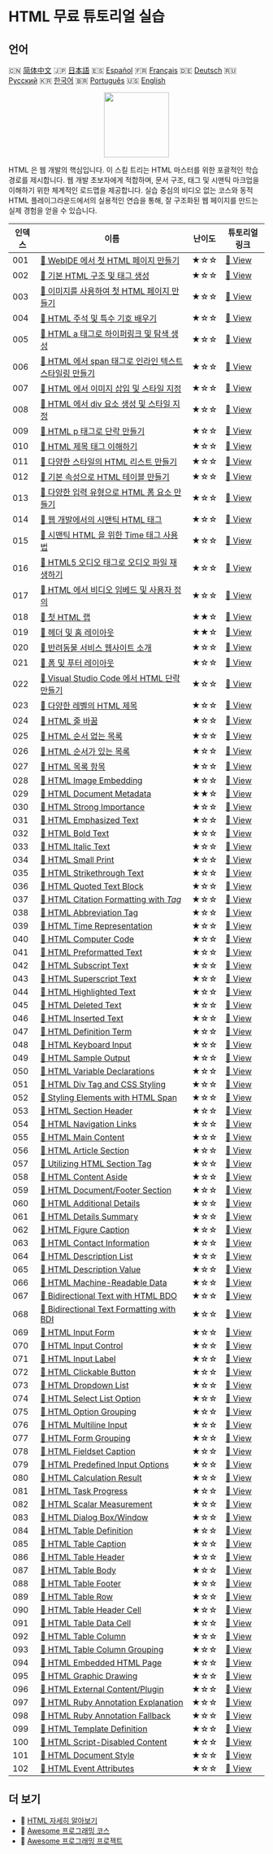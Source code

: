 # HTML 무료 튜토리얼 실습

## 언어

🇨🇳 [简体中文](README_zh.md) 🇯🇵 [日本語](README_ja.md) 🇪🇸 [Español](README_es.md) 🇫🇷 [Français](README_fr.md) 🇩🇪 [Deutsch](README_de.md) 🇷🇺 [Русский](README_ru.md) 🇰🇷 [한국어](README_ko.md) 🇧🇷 [Português](README_pt.md) 🇺🇸 [English](README.md) 

<div align="center">
<img width="128px" src="https://file.labex.io/path/NrasuEoAvSam.png">
</div>

HTML 은 웹 개발의 핵심입니다. 이 스킬 트리는 HTML 마스터를 위한 포괄적인 학습 경로를 제시합니다. 웹 개발 초보자에게 적합하며, 문서 구조, 태그 및 시맨틱 마크업을 이해하기 위한 체계적인 로드맵을 제공합니다. 실습 중심의 비디오 없는 코스와 동적 HTML 플레이그라운드에서의 실용적인 연습을 통해, 잘 구조화된 웹 페이지를 만드는 실제 경험을 얻을 수 있습니다.

|   인덱스 | 이름                                                                                                                                                        | 난이도   | 튜토리얼 링크                                                                                                |
|----------|-------------------------------------------------------------------------------------------------------------------------------------------------------------|----------|--------------------------------------------------------------------------------------------------------------|
|      001 | [📖 WebIDE 에서 첫 HTML 페이지 만들기](https://labex.io/ko/tutorials/html-create-your-first-html-page-in-webide-451041)                                     | ★☆☆      | [🔗 View](https://labex.io/ko/tutorials/html-create-your-first-html-page-in-webide-451041)                   |
|      002 | [📖 기본 HTML 구조 및 태그 생성](https://labex.io/ko/tutorials/css-create-basic-html-structure-and-tags-451029)                                             | ★☆☆      | [🔗 View](https://labex.io/ko/tutorials/css-create-basic-html-structure-and-tags-451029)                     |
|      003 | [📖 이미지를 사용하여 첫 HTML 페이지 만들기](https://labex.io/ko/tutorials/javascript-create-your-first-html-page-with-image-451042)                        | ★☆☆      | [🔗 View](https://labex.io/ko/tutorials/javascript-create-your-first-html-page-with-image-451042)            |
|      004 | [📖 HTML 주석 및 특수 기호 배우기](https://labex.io/ko/tutorials/html-learn-html-comments-and-special-symbols-451065)                                       | ★☆☆      | [🔗 View](https://labex.io/ko/tutorials/html-learn-html-comments-and-special-symbols-451065)                 |
|      005 | [📖 HTML a 태그로 하이퍼링크 및 탐색 생성](https://labex.io/ko/tutorials/javascript-create-hyperlinks-and-navigation-with-html-a-tags-451037)               | ★☆☆      | [🔗 View](https://labex.io/ko/tutorials/javascript-create-hyperlinks-and-navigation-with-html-a-tags-451037) |
|      006 | [📖 HTML 에서 span 태그로 인라인 텍스트 스타일링 만들기](https://labex.io/ko/tutorials/javascript-create-inline-text-styling-with-span-tags-in-html-451038) | ★☆☆      | [🔗 View](https://labex.io/ko/tutorials/javascript-create-inline-text-styling-with-span-tags-in-html-451038) |
|      007 | [📖 HTML 에서 이미지 삽입 및 스타일 지정](https://labex.io/ko/tutorials/html-insert-and-style-images-in-html-452362)                                        | ★☆☆      | [🔗 View](https://labex.io/ko/tutorials/html-insert-and-style-images-in-html-452362)                         |
|      008 | [📖 HTML 에서 div 요소 생성 및 스타일 지정](https://labex.io/ko/tutorials/javascript-create-and-style-div-elements-in-html-451028)                          | ★☆☆      | [🔗 View](https://labex.io/ko/tutorials/javascript-create-and-style-div-elements-in-html-451028)             |
|      009 | [📖 HTML p 태그로 단락 만들기](https://labex.io/ko/tutorials/html-create-paragraphs-with-html-p-tag-451039)                                                 | ★☆☆      | [🔗 View](https://labex.io/ko/tutorials/html-create-paragraphs-with-html-p-tag-451039)                       |
|      010 | [📖 HTML 제목 태그 이해하기](https://labex.io/ko/tutorials/javascript-understand-html-heading-tags-451082)                                                  | ★☆☆      | [🔗 View](https://labex.io/ko/tutorials/javascript-understand-html-heading-tags-451082)                      |
|      011 | [📖 다양한 스타일의 HTML 리스트 만들기](https://labex.io/ko/tutorials/css-create-html-lists-with-different-styles-451035)                                   | ★☆☆      | [🔗 View](https://labex.io/ko/tutorials/css-create-html-lists-with-different-styles-451035)                  |
|      012 | [📖 기본 속성으로 HTML 테이블 만들기](https://labex.io/ko/tutorials/css-create-html-tables-with-basic-attributes-451036)                                    | ★☆☆      | [🔗 View](https://labex.io/ko/tutorials/css-create-html-tables-with-basic-attributes-451036)                 |
|      013 | [📖 다양한 입력 유형으로 HTML 폼 요소 만들기](https://labex.io/ko/tutorials/css-create-html-form-elements-with-input-types-451034)                          | ★☆☆      | [🔗 View](https://labex.io/ko/tutorials/css-create-html-form-elements-with-input-types-451034)               |
|      014 | [📖 웹 개발에서의 시맨틱 HTML 태그](https://labex.io/ko/tutorials/css-semantic-html-tags-in-web-development-451083)                                         | ★☆☆      | [🔗 View](https://labex.io/ko/tutorials/css-semantic-html-tags-in-web-development-451083)                    |
|      015 | [📖 시맨틱 HTML 을 위한 Time 태그 사용법](https://labex.io/ko/tutorials/css-use-time-tag-for-semantic-html-451085)                                          | ★☆☆      | [🔗 View](https://labex.io/ko/tutorials/css-use-time-tag-for-semantic-html-451085)                           |
|      016 | [📖 HTML5 오디오 태그로 오디오 파일 재생하기](https://labex.io/ko/tutorials/html-play-audio-files-with-html5-audio-tag-451070)                              | ★☆☆      | [🔗 View](https://labex.io/ko/tutorials/html-play-audio-files-with-html5-audio-tag-451070)                   |
|      017 | [📖 HTML 에서 비디오 임베드 및 사용자 정의](https://labex.io/ko/tutorials/html-embed-and-customize-video-in-html-451045)                                    | ★☆☆      | [🔗 View](https://labex.io/ko/tutorials/html-embed-and-customize-video-in-html-451045)                       |
|      018 | [📖 첫 HTML 랩](https://labex.io/ko/tutorials/html-your-first-html-lab-92740)                                                                               | ★★☆      | [🔗 View](https://labex.io/ko/tutorials/html-your-first-html-lab-92740)                                      |
|      019 | [📖 헤더 및 홈 레이아웃](https://labex.io/ko/tutorials/html-header-and-home-layout-271712)                                                                  | ★★☆      | [🔗 View](https://labex.io/ko/tutorials/html-header-and-home-layout-271712)                                  |
|      020 | [📖 반려동물 서비스 웹사이트 소개](https://labex.io/ko/tutorials/html-showcase-pet-services-website-271713)                                                 | ★☆☆      | [🔗 View](https://labex.io/ko/tutorials/html-showcase-pet-services-website-271713)                           |
|      021 | [📖 폼 및 푸터 레이아웃](https://labex.io/ko/tutorials/html-form-and-footer-layout-271711)                                                                  | ★☆☆      | [🔗 View](https://labex.io/ko/tutorials/html-form-and-footer-layout-271711)                                  |
|      022 | [📖 Visual Studio Code 에서 HTML 단락 만들기](https://labex.io/ko/tutorials/html-create-html-paragraphs-in-visual-studio-code-70813)                        | ★☆☆      | [🔗 View](https://labex.io/ko/tutorials/html-create-html-paragraphs-in-visual-studio-code-70813)             |
|      023 | [📖 다양한 레벨의 HTML 제목](https://labex.io/ko/tutorials/html-html-headings-of-various-levels-70769)                                                      | ★☆☆      | [🔗 View](https://labex.io/ko/tutorials/html-html-headings-of-various-levels-70769)                          |
|      024 | [📖 HTML 줄 바꿈](https://labex.io/ko/tutorials/html-html-line-break-70715)                                                                                 | ★☆☆      | [🔗 View](https://labex.io/ko/tutorials/html-html-line-break-70715)                                          |
|      025 | [📖 HTML 순서 없는 목록](https://labex.io/ko/tutorials/html-html-unordered-list-70875)                                                                      | ★☆☆      | [🔗 View](https://labex.io/ko/tutorials/html-html-unordered-list-70875)                                      |
|      026 | [📖 HTML 순서가 있는 목록](https://labex.io/ko/tutorials/html-html-ordered-list-70806)                                                                      | ★☆☆      | [🔗 View](https://labex.io/ko/tutorials/html-html-ordered-list-70806)                                        |
|      027 | [📖 HTML 목록 항목](https://labex.io/ko/tutorials/html-html-list-item-70788)                                                                                | ★☆☆      | [🔗 View](https://labex.io/ko/tutorials/html-html-list-item-70788)                                           |
|      028 | [📖 HTML Image Embedding](https://labex.io/ko/tutorials/html-html-image-embedding-70777)                                                                    | ★☆☆      | [🔗 View](https://labex.io/ko/tutorials/html-html-image-embedding-70777)                                     |
|      029 | [📖 HTML Document Metadata](https://labex.io/ko/tutorials/html-html-document-metadata-70765)                                                                | ★★☆      | [🔗 View](https://labex.io/ko/tutorials/html-html-document-metadata-70765)                                   |
|      030 | [📖 HTML Strong Importance](https://labex.io/ko/tutorials/html-html-strong-importance-70843)                                                                | ★☆☆      | [🔗 View](https://labex.io/ko/tutorials/html-html-strong-importance-70843)                                   |
|      031 | [📖 HTML Emphasized Text](https://labex.io/ko/tutorials/html-html-emphasized-text-70749)                                                                    | ★☆☆      | [🔗 View](https://labex.io/ko/tutorials/html-html-emphasized-text-70749)                                     |
|      032 | [📖 HTML Bold Text](https://labex.io/ko/tutorials/html-html-bold-text-70706)                                                                                | ★☆☆      | [🔗 View](https://labex.io/ko/tutorials/html-html-bold-text-70706)                                           |
|      033 | [📖 HTML Italic Text](https://labex.io/ko/tutorials/html-html-italic-text-70773)                                                                            | ★☆☆      | [🔗 View](https://labex.io/ko/tutorials/html-html-italic-text-70773)                                         |
|      034 | [📖 HTML Small Print](https://labex.io/ko/tutorials/html-html-small-print-70835)                                                                            | ★☆☆      | [🔗 View](https://labex.io/ko/tutorials/html-html-small-print-70835)                                         |
|      035 | [📖 HTML Strikethrough Text](https://labex.io/ko/tutorials/html-html-strikethrough-text-70841)                                                              | ★☆☆      | [🔗 View](https://labex.io/ko/tutorials/html-html-strikethrough-text-70841)                                  |
|      036 | [📖 HTML Quoted Text Block](https://labex.io/ko/tutorials/html-html-quoted-text-block-70714)                                                                | ★☆☆      | [🔗 View](https://labex.io/ko/tutorials/html-html-quoted-text-block-70714)                                   |
|      037 | [📖 HTML Citation Formatting with <cite> Tag](https://labex.io/ko/tutorials/html-html-citation-formatting-with-cite-tag-70723)                              | ★☆☆      | [🔗 View](https://labex.io/ko/tutorials/html-html-citation-formatting-with-cite-tag-70723)                   |
|      038 | [📖 HTML Abbreviation Tag](https://labex.io/ko/tutorials/html-abbreviation-tag-70700)                                                                       | ★☆☆      | [🔗 View](https://labex.io/ko/tutorials/html-abbreviation-tag-70700)                                         |
|      039 | [📖 HTML Time Representation](https://labex.io/ko/tutorials/html-html-time-representation-70868)                                                            | ★☆☆      | [🔗 View](https://labex.io/ko/tutorials/html-html-time-representation-70868)                                 |
|      040 | [📖 HTML Computer Code](https://labex.io/ko/tutorials/html-html-computer-code-70725)                                                                        | ★☆☆      | [🔗 View](https://labex.io/ko/tutorials/html-html-computer-code-70725)                                       |
|      041 | [📖 HTML Preformatted Text](https://labex.io/ko/tutorials/html-html-preformatted-text-70817)                                                                | ★☆☆      | [🔗 View](https://labex.io/ko/tutorials/html-html-preformatted-text-70817)                                   |
|      042 | [📖 HTML Subscript Text](https://labex.io/ko/tutorials/html-html-subscript-text-70847)                                                                      | ★☆☆      | [🔗 View](https://labex.io/ko/tutorials/html-html-subscript-text-70847)                                      |
|      043 | [📖 HTML Superscript Text](https://labex.io/ko/tutorials/html-html-superscript-text-70851)                                                                  | ★☆☆      | [🔗 View](https://labex.io/ko/tutorials/html-html-superscript-text-70851)                                    |
|      044 | [📖 HTML Highlighted Text](https://labex.io/ko/tutorials/html-html-highlighted-text-70796)                                                                  | ★☆☆      | [🔗 View](https://labex.io/ko/tutorials/html-html-highlighted-text-70796)                                    |
|      045 | [📖 HTML Deleted Text](https://labex.io/ko/tutorials/html-html-deleted-text-70736)                                                                          | ★☆☆      | [🔗 View](https://labex.io/ko/tutorials/html-html-deleted-text-70736)                                        |
|      046 | [📖 HTML Inserted Text](https://labex.io/ko/tutorials/html-html-inserted-text-70781)                                                                        | ★☆☆      | [🔗 View](https://labex.io/ko/tutorials/html-html-inserted-text-70781)                                       |
|      047 | [📖 HTML Definition Term](https://labex.io/ko/tutorials/html-html-definition-term-70740)                                                                    | ★☆☆      | [🔗 View](https://labex.io/ko/tutorials/html-html-definition-term-70740)                                     |
|      048 | [📖 HTML Keyboard Input](https://labex.io/ko/tutorials/html-html-keyboard-input-70783)                                                                      | ★☆☆      | [🔗 View](https://labex.io/ko/tutorials/html-html-keyboard-input-70783)                                      |
|      049 | [📖 HTML Sample Output](https://labex.io/ko/tutorials/html-html-sample-output-70827)                                                                        | ★☆☆      | [🔗 View](https://labex.io/ko/tutorials/html-html-sample-output-70827)                                       |
|      050 | [📖 HTML Variable Declarations](https://labex.io/ko/tutorials/html-html-variable-declarations-70879)                                                        | ★☆☆      | [🔗 View](https://labex.io/ko/tutorials/html-html-variable-declarations-70879)                               |
|      051 | [📖 HTML Div Tag and CSS Styling](https://labex.io/ko/tutorials/html-html-div-tag-and-css-styling-70744)                                                    | ★☆☆      | [🔗 View](https://labex.io/ko/tutorials/html-html-div-tag-and-css-styling-70744)                             |
|      052 | [📖 Styling Elements with HTML Span](https://labex.io/ko/tutorials/html-styling-elements-with-html-span-70839)                                              | ★☆☆      | [🔗 View](https://labex.io/ko/tutorials/html-styling-elements-with-html-span-70839)                          |
|      053 | [📖 HTML Section Header](https://labex.io/ko/tutorials/html-html-section-header-70767)                                                                      | ★☆☆      | [🔗 View](https://labex.io/ko/tutorials/html-html-section-header-70767)                                      |
|      054 | [📖 HTML Navigation Links](https://labex.io/ko/tutorials/html-html-navigation-links-70800)                                                                  | ★☆☆      | [🔗 View](https://labex.io/ko/tutorials/html-html-navigation-links-70800)                                    |
|      055 | [📖 HTML Main Content](https://labex.io/ko/tutorials/html-html-main-content-70792)                                                                          | ★☆☆      | [🔗 View](https://labex.io/ko/tutorials/html-html-main-content-70792)                                        |
|      056 | [📖 HTML Article Section](https://labex.io/ko/tutorials/html-html-article-section-70702)                                                                    | ★☆☆      | [🔗 View](https://labex.io/ko/tutorials/html-html-article-section-70702)                                     |
|      057 | [📖 Utilizing HTML Section Tag](https://labex.io/ko/tutorials/html-utilizing-html-section-tag-70831)                                                        | ★☆☆      | [🔗 View](https://labex.io/ko/tutorials/html-utilizing-html-section-tag-70831)                               |
|      058 | [📖 HTML Content Aside](https://labex.io/ko/tutorials/html-html-content-aside-70703)                                                                        | ★☆☆      | [🔗 View](https://labex.io/ko/tutorials/html-html-content-aside-70703)                                       |
|      059 | [📖 HTML Document/Footer Section](https://labex.io/ko/tutorials/html-html-document-footer-section-70761)                                                    | ★☆☆      | [🔗 View](https://labex.io/ko/tutorials/html-html-document-footer-section-70761)                             |
|      060 | [📖 HTML Additional Details](https://labex.io/ko/tutorials/html-html-additional-details-70738)                                                              | ★☆☆      | [🔗 View](https://labex.io/ko/tutorials/html-html-additional-details-70738)                                  |
|      061 | [📖 HTML Details Summary](https://labex.io/ko/tutorials/html-html-details-summary-70849)                                                                    | ★☆☆      | [🔗 View](https://labex.io/ko/tutorials/html-html-details-summary-70849)                                     |
|      062 | [📖 HTML Figure Caption](https://labex.io/ko/tutorials/html-html-figure-caption-70757)                                                                      | ★☆☆      | [🔗 View](https://labex.io/ko/tutorials/html-html-figure-caption-70757)                                      |
|      063 | [📖 HTML Contact Information](https://labex.io/ko/tutorials/html-html-contact-information-70701)                                                            | ★☆☆      | [🔗 View](https://labex.io/ko/tutorials/html-html-contact-information-70701)                                 |
|      064 | [📖 HTML Description List](https://labex.io/ko/tutorials/html-html-description-list-70745)                                                                  | ★☆☆      | [🔗 View](https://labex.io/ko/tutorials/html-html-description-list-70745)                                    |
|      065 | [📖 HTML Description Value](https://labex.io/ko/tutorials/html-html-description-value-70734)                                                                | ★☆☆      | [🔗 View](https://labex.io/ko/tutorials/html-html-description-value-70734)                                   |
|      066 | [📖 HTML Machine-Readable Data](https://labex.io/ko/tutorials/html-html-machine-readable-data-70730)                                                        | ★☆☆      | [🔗 View](https://labex.io/ko/tutorials/html-html-machine-readable-data-70730)                               |
|      067 | [📖 Bidirectional Text with HTML BDO](https://labex.io/ko/tutorials/html-bidirectional-text-with-html-bdo-70712)                                            | ★☆☆      | [🔗 View](https://labex.io/ko/tutorials/html-bidirectional-text-with-html-bdo-70712)                         |
|      068 | [📖 Bidirectional Text Formatting with BDI](https://labex.io/ko/tutorials/html-bidirectional-text-formatting-with-bdi-70710)                                | ★☆☆      | [🔗 View](https://labex.io/ko/tutorials/html-bidirectional-text-formatting-with-bdi-70710)                   |
|      069 | [📖 HTML Input Form](https://labex.io/ko/tutorials/html-html-input-form-70763)                                                                              | ★☆☆      | [🔗 View](https://labex.io/ko/tutorials/html-html-input-form-70763)                                          |
|      070 | [📖 HTML Input Control](https://labex.io/ko/tutorials/html-html-input-control-70779)                                                                        | ★☆☆      | [🔗 View](https://labex.io/ko/tutorials/html-html-input-control-70779)                                       |
|      071 | [📖 HTML Input Label](https://labex.io/ko/tutorials/html-html-input-label-70784)                                                                            | ★☆☆      | [🔗 View](https://labex.io/ko/tutorials/html-html-input-label-70784)                                         |
|      072 | [📖 HTML Clickable Button](https://labex.io/ko/tutorials/html-html-clickable-button-70717)                                                                  | ★☆☆      | [🔗 View](https://labex.io/ko/tutorials/html-html-clickable-button-70717)                                    |
|      073 | [📖 HTML Dropdown List](https://labex.io/ko/tutorials/html-html-dropdown-list-70833)                                                                        | ★☆☆      | [🔗 View](https://labex.io/ko/tutorials/html-html-dropdown-list-70833)                                       |
|      074 | [📖 HTML Select List Option](https://labex.io/ko/tutorials/html-html-select-list-option-70810)                                                              | ★☆☆      | [🔗 View](https://labex.io/ko/tutorials/html-html-select-list-option-70810)                                  |
|      075 | [📖 HTML Option Grouping](https://labex.io/ko/tutorials/html-html-option-grouping-70808)                                                                    | ★☆☆      | [🔗 View](https://labex.io/ko/tutorials/html-html-option-grouping-70808)                                     |
|      076 | [📖 HTML Multiline Input](https://labex.io/ko/tutorials/html-html-multiline-input-70860)                                                                    | ★☆☆      | [🔗 View](https://labex.io/ko/tutorials/html-html-multiline-input-70860)                                     |
|      077 | [📖 HTML Form Grouping](https://labex.io/ko/tutorials/html-html-form-grouping-70756)                                                                        | ★☆☆      | [🔗 View](https://labex.io/ko/tutorials/html-html-form-grouping-70756)                                       |
|      078 | [📖 HTML Fieldset Caption](https://labex.io/ko/tutorials/html-html-fieldset-caption-70786)                                                                  | ★☆☆      | [🔗 View](https://labex.io/ko/tutorials/html-html-fieldset-caption-70786)                                    |
|      079 | [📖 HTML Predefined Input Options](https://labex.io/ko/tutorials/html-html-predefined-input-options-70732)                                                  | ★☆☆      | [🔗 View](https://labex.io/ko/tutorials/html-html-predefined-input-options-70732)                            |
|      080 | [📖 HTML Calculation Result](https://labex.io/ko/tutorials/html-html-calculation-result-70812)                                                              | ★☆☆      | [🔗 View](https://labex.io/ko/tutorials/html-html-calculation-result-70812)                                  |
|      081 | [📖 HTML Task Progress](https://labex.io/ko/tutorials/html-html-task-progress-70819)                                                                        | ★☆☆      | [🔗 View](https://labex.io/ko/tutorials/html-html-task-progress-70819)                                       |
|      082 | [📖 HTML Scalar Measurement](https://labex.io/ko/tutorials/html-html-scalar-measurement-70798)                                                              | ★☆☆      | [🔗 View](https://labex.io/ko/tutorials/html-html-scalar-measurement-70798)                                  |
|      083 | [📖 HTML Dialog Box/Window](https://labex.io/ko/tutorials/html-html-dialog-box-window-70742)                                                                | ★☆☆      | [🔗 View](https://labex.io/ko/tutorials/html-html-dialog-box-window-70742)                                   |
|      084 | [📖 HTML Table Definition](https://labex.io/ko/tutorials/html-html-table-definition-70852)                                                                  | ★☆☆      | [🔗 View](https://labex.io/ko/tutorials/html-html-table-definition-70852)                                    |
|      085 | [📖 HTML Table Caption](https://labex.io/ko/tutorials/html-html-table-caption-70721)                                                                        | ★☆☆      | [🔗 View](https://labex.io/ko/tutorials/html-html-table-caption-70721)                                       |
|      086 | [📖 HTML Table Header](https://labex.io/ko/tutorials/html-html-table-header-70866)                                                                          | ★☆☆      | [🔗 View](https://labex.io/ko/tutorials/html-html-table-header-70866)                                        |
|      087 | [📖 HTML Table Body](https://labex.io/ko/tutorials/html-html-table-body-70854)                                                                              | ★☆☆      | [🔗 View](https://labex.io/ko/tutorials/html-html-table-body-70854)                                          |
|      088 | [📖 HTML Table Footer](https://labex.io/ko/tutorials/html-html-table-footer-70862)                                                                          | ★☆☆      | [🔗 View](https://labex.io/ko/tutorials/html-html-table-footer-70862)                                        |
|      089 | [📖 HTML Table Row](https://labex.io/ko/tutorials/html-html-table-row-70872)                                                                                | ★☆☆      | [🔗 View](https://labex.io/ko/tutorials/html-html-table-row-70872)                                           |
|      090 | [📖 HTML Table Header Cell](https://labex.io/ko/tutorials/html-html-table-header-cell-70864)                                                                | ★☆☆      | [🔗 View](https://labex.io/ko/tutorials/html-html-table-header-cell-70864)                                   |
|      091 | [📖 HTML Table Data Cell](https://labex.io/ko/tutorials/html-html-table-data-cell-70856)                                                                    | ★☆☆      | [🔗 View](https://labex.io/ko/tutorials/html-html-table-data-cell-70856)                                     |
|      092 | [📖 HTML Table Column](https://labex.io/ko/tutorials/html-html-table-column-70726)                                                                          | ★☆☆      | [🔗 View](https://labex.io/ko/tutorials/html-html-table-column-70726)                                        |
|      093 | [📖 HTML Table Column Grouping](https://labex.io/ko/tutorials/html-html-table-column-grouping-70728)                                                        | ★☆☆      | [🔗 View](https://labex.io/ko/tutorials/html-html-table-column-grouping-70728)                               |
|      094 | [📖 HTML Embedded HTML Page](https://labex.io/ko/tutorials/html-html-embedded-html-page-70775)                                                              | ★☆☆      | [🔗 View](https://labex.io/ko/tutorials/html-html-embedded-html-page-70775)                                  |
|      095 | [📖 HTML Graphic Drawing](https://labex.io/ko/tutorials/html-html-graphic-drawing-70719)                                                                    | ★☆☆      | [🔗 View](https://labex.io/ko/tutorials/html-html-graphic-drawing-70719)                                     |
|      096 | [📖 HTML External Content/Plugin](https://labex.io/ko/tutorials/html-html-external-content-plugin-70752)                                                    | ★☆☆      | [🔗 View](https://labex.io/ko/tutorials/html-html-external-content-plugin-70752)                             |
|      097 | [📖 HTML Ruby Annotation Explanation](https://labex.io/ko/tutorials/html-html-ruby-annotation-explanation-70823)                                            | ★☆☆      | [🔗 View](https://labex.io/ko/tutorials/html-html-ruby-annotation-explanation-70823)                         |
|      098 | [📖 HTML Ruby Annotation Fallback](https://labex.io/ko/tutorials/html-html-ruby-annotation-fallback-70821)                                                  | ★☆☆      | [🔗 View](https://labex.io/ko/tutorials/html-html-ruby-annotation-fallback-70821)                            |
|      099 | [📖 HTML Template Definition](https://labex.io/ko/tutorials/html-html-template-definition-70858)                                                            | ★☆☆      | [🔗 View](https://labex.io/ko/tutorials/html-html-template-definition-70858)                                 |
|      100 | [📖 HTML Script-Disabled Content](https://labex.io/ko/tutorials/html-html-script-disabled-content-70802)                                                    | ★☆☆      | [🔗 View](https://labex.io/ko/tutorials/html-html-script-disabled-content-70802)                             |
|      101 | [📖 HTML Document Style](https://labex.io/ko/tutorials/html-html-document-style-70845)                                                                      | ★☆☆      | [🔗 View](https://labex.io/ko/tutorials/html-html-document-style-70845)                                      |
|      102 | [📖 HTML Event Attributes](https://labex.io/ko/tutorials/html-html-event-attributes-70754)                                                                  | ★☆☆      | [🔗 View](https://labex.io/ko/tutorials/html-html-event-attributes-70754)                                    |

## 더 보기

- 🔗 [HTML 자세히 알아보기](https://labex.io/ko/skilltrees/html)
- 🔗 [Awesome 프로그래밍 코스](https://github.com/labex-labs/awesome-programming-courses)
- 🔗 [Awesome 프로그래밍 프로젝트](https://github.com/labex-labs/awesome-programming-projects)

